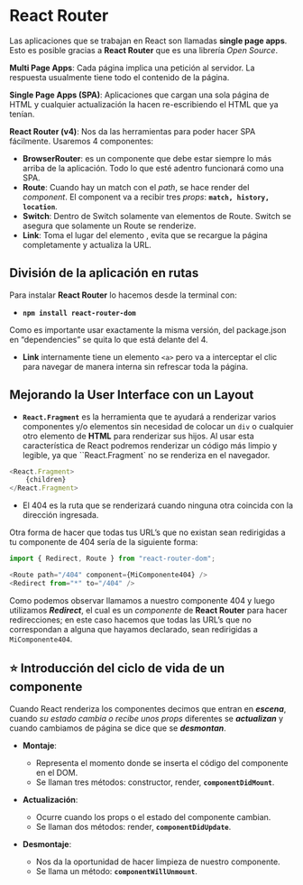 # React Router

Las aplicaciones que se trabajan en React son llamadas **single page apps**. Esto es posible gracias a **React Router** que es una librería _Open Source_.

**Multi Page Apps**: Cada página implica una petición al servidor. La respuesta usualmente tiene todo el contenido de la página.

**Single Page Apps (SPA)**: Aplicaciones que cargan una sola página de HTML y cualquier actualización la hacen re-escribiendo el HTML que ya tenían.

**React Router (v4)**: Nos da las herramientas para poder hacer SPA fácilmente. Usaremos 4 componentes:

- **BrowserRouter**: es un componente que debe estar siempre lo más arriba de la aplicación. Todo lo que esté adentro funcionará como una SPA.
- **Route**: Cuando hay un match con el _path_, se hace render del _component_. El component va a recibir tres _props_: **`match, history, location`**.
- **Switch**: Dentro de Switch solamente van elementos de Route. Switch se asegura que solamente un Route se renderize.
- **Link**: Toma el lugar del elemento <a>, evita que se recargue la página completamente y actualiza la URL.


## División de la aplicación en rutas

Para instalar **React Router** lo hacemos desde la terminal con:
- **`npm install react-router-dom`**

Como es importante usar exactamente la misma versión, del package.json en “dependencies” se quita lo que está delante del 4.

- **Link** internamente tiene un elemento `<a>` pero va a interceptar el clic para navegar de manera interna sin refrescar toda la página.


## Mejorando la User Interface con un Layout

- **`React.Fragment`** es la herramienta que te ayudará a renderizar varios componentes y/o elementos sin necesidad de colocar un `div` o cualquier otro elemento de **HTML** para renderizar sus hijos. Al usar esta característica de React podremos renderizar un código más limpio y legible, ya que ``React.Fragment` no se renderiza en el navegador.

```js
<React.Fragment>
    {children}
</React.Fragment>
```

- El 404 es la ruta que se renderizará cuando ninguna otra coincida con la dirección ingresada.

Otra forma de hacer que todas tus URL’s que no existan sean redirigidas a tu componente de 404 sería de la siguiente forma:

```js
import { Redirect, Route } from "react-router-dom";

<Route path="/404" component={MiComponente404} />
<Redirect from="*" to="/404" />
```

Como podemos observar llamamos a nuestro componente 404 y luego utilizamos **_Redirect_**, el cual es un _componente_ de **React Router** para hacer redirecciones; en este caso hacemos que todas las URL’s que no correspondan a alguna que hayamos declarado, sean redirigidas a `MiComponente404`.



## :star: Introducción del ciclo de vida de un componente

Cuando React renderiza los componentes decimos que entran en **_escena_**, cuando _su estado cambia o recibe unos props_ diferentes se **_actualizan_** y cuando cambiamos de página se dice que se **_desmontan_**.

- **Montaje**:
    - Representa el momento donde se inserta el código del componente en el DOM.
    - Se llaman tres métodos: constructor, render, **`componentDidMount`**.

- **Actualización**:
    - Ocurre cuando los props o el estado del componente cambian.
    - Se llaman dos métodos: render, **`componentDidUpdate`**.

- **Desmontaje**:
    - Nos da la oportunidad de hacer limpieza de nuestro componente.
    - Se llama un método: **`componentWillUnmount`**.